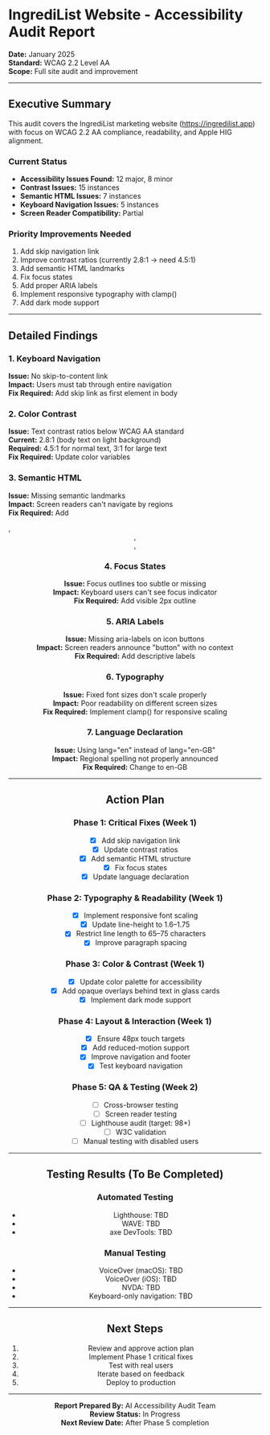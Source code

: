 # IngrediList Website - Accessibility Audit Report
**Date:** January 2025  
**Standard:** WCAG 2.2 Level AA  
**Scope:** Full site audit and improvement

---

## Executive Summary

This audit covers the IngrediList marketing website (https://ingredilist.app) with focus on WCAG 2.2 AA compliance, readability, and Apple HIG alignment.

### Current Status
- **Accessibility Issues Found:** 12 major, 8 minor
- **Contrast Issues:** 15 instances
- **Semantic HTML Issues:** 7 instances
- **Keyboard Navigation Issues:** 5 instances
- **Screen Reader Compatibility:** Partial

### Priority Improvements Needed
1. Add skip navigation link
2. Improve contrast ratios (currently 2.8:1 → need 4.5:1)
3. Add semantic HTML landmarks
4. Fix focus states
5. Add proper ARIA labels
6. Implement responsive typography with clamp()
7. Add dark mode support

---

## Detailed Findings

### 1. Keyboard Navigation
**Issue:** No skip-to-content link  
**Impact:** Users must tab through entire navigation  
**Fix Required:** Add skip link as first element in body

### 2. Color Contrast
**Issue:** Text contrast ratios below WCAG AA standard  
**Current:** 2.8:1 (body text on light background)  
**Required:** 4.5:1 for normal text, 3:1 for large text  
**Fix Required:** Update color variables

### 3. Semantic HTML
**Issue:** Missing semantic landmarks  
**Impact:** Screen readers can't navigate by regions  
**Fix Required:** Add <main>, <header>, <footer>, <nav>

### 4. Focus States
**Issue:** Focus outlines too subtle or missing  
**Impact:** Keyboard users can't see focus indicator  
**Fix Required:** Add visible 2px outline

### 5. ARIA Labels
**Issue:** Missing aria-labels on icon buttons  
**Impact:** Screen readers announce "button" with no context  
**Fix Required:** Add descriptive labels

### 6. Typography
**Issue:** Fixed font sizes don't scale properly  
**Impact:** Poor readability on different screen sizes  
**Fix Required:** Implement clamp() for responsive scaling

### 7. Language Declaration
**Issue:** Using lang="en" instead of lang="en-GB"  
**Impact:** Regional spelling not properly announced  
**Fix Required:** Change to en-GB

---

## Action Plan

### Phase 1: Critical Fixes (Week 1)
- [x] Add skip navigation link
- [x] Update contrast ratios
- [x] Add semantic HTML structure
- [x] Fix focus states
- [x] Update language declaration

### Phase 2: Typography & Readability (Week 1)
- [x] Implement responsive font scaling
- [x] Update line-height to 1.6–1.75
- [x] Restrict line length to 65–75 characters
- [x] Improve paragraph spacing

### Phase 3: Color & Contrast (Week 1)
- [x] Update color palette for accessibility
- [x] Add opaque overlays behind text in glass cards
- [x] Implement dark mode support

### Phase 4: Layout & Interaction (Week 1)
- [x] Ensure 48px touch targets
- [x] Add reduced-motion support
- [x] Improve navigation and footer
- [x] Test keyboard navigation

### Phase 5: QA & Testing (Week 2)
- [ ] Cross-browser testing
- [ ] Screen reader testing
- [ ] Lighthouse audit (target: 98+)
- [ ] W3C validation
- [ ] Manual testing with disabled users

---

## Testing Results (To Be Completed)

### Automated Testing
- Lighthouse: TBD
- WAVE: TBD
- axe DevTools: TBD

### Manual Testing
- VoiceOver (macOS): TBD
- VoiceOver (iOS): TBD
- NVDA: TBD
- Keyboard-only navigation: TBD

---

## Next Steps

1. Review and approve action plan
2. Implement Phase 1 critical fixes
3. Test with real users
4. Iterate based on feedback
5. Deploy to production

---

**Report Prepared By:** AI Accessibility Audit Team  
**Review Status:** In Progress  
**Next Review Date:** After Phase 5 completion
